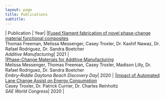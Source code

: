 ```yaml
---
layout: page
title: Publications 
subtitle: 
---
```


| Publication | Year| 
|[Fused filament fabrication of novel phase-change material functional composites](https://www.sciencedirect.com/science/article/pii/S221486042100004X)<br>Thomas Freeman, Melissa Messenger, Casey Troxler, Dr. Kashif Nawaz, Dr. Rafael Rodriguez, Dr. Sandra Boetcher <br> *Additive Manufacturing*| 2021 |  
|[Phase-Change Materials for Additive Manufacturing](https://commons.erau.edu/cgi/viewcontent.cgi?article=1413&context=discovery-day) <br>Melissa Messenger, Thomas Freeman, Casey Troxler, Madison Lilly, Dr. Rafael Rodriguez, Dr. Sandra Boetcher <br> *Embry-Riddle Daytona Beach Discovery Day*| 2020 | 
|[Impact of Automated Lane Change Assist on Energy Consumption](https://www.sae.org/publications/technical-papers/content/2020-01-0082/) <br>Casey Troxler, Dr. Patrick Currier, Dr. Charles Reinholtz  <br> *SAE World Congress*| 2020 | 